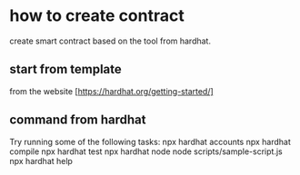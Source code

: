 # how to create contract
create smart contract based on the tool from hardhat.

## start from template
from the website [https://hardhat.org/getting-started/]



## command from hardhat
Try running some of the following tasks:
  npx hardhat accounts
  npx hardhat compile
  npx hardhat test
  npx hardhat node
  node scripts/sample-script.js
  npx hardhat help

